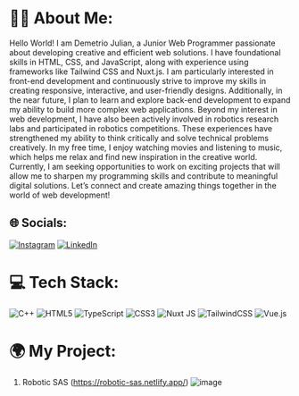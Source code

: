 # 👩‍💻 About Me:
Hello World! I am Demetrio Julian, a Junior Web Programmer passionate about developing creative and efficient web solutions. I have foundational skills in HTML, CSS, and JavaScript, along with experience using frameworks like Tailwind CSS and Nuxt.js. I am particularly interested in front-end development and continuously strive to improve my skills in creating responsive, interactive, and user-friendly designs. Additionally, in the near future, I plan to learn and explore back-end development to expand my ability to build more complex web applications. Beyond my interest in web development, I have also been actively involved in robotics research labs and participated in robotics competitions. These experiences have strengthened my ability to think critically and solve technical problems creatively. In my free time, I enjoy watching movies and listening to music, which helps me relax and find new inspiration in the creative world. Currently, I am seeking opportunities to work on exciting projects that will allow me to sharpen my programming skills and contribute to meaningful digital solutions. Let’s connect and create amazing things together in the world of web development!


## 🌐 Socials:
[![Instagram](https://img.shields.io/badge/Instagram-%23E4405F.svg?logo=Instagram&logoColor=white)](https://www.instagram.com/opqrsleep/) [![LinkedIn](https://img.shields.io/badge/LinkedIn-%230077B5.svg?logo=linkedin&logoColor=white)](https://www.linkedin.com/in/de-julian/) 

# 💻 Tech Stack:
![C++](https://img.shields.io/badge/c++-%2300599C.svg?style=for-the-badge&logo=c%2B%2B&logoColor=white) ![HTML5](https://img.shields.io/badge/html5-%23E34F26.svg?style=for-the-badge&logo=html5&logoColor=white) ![TypeScript](https://img.shields.io/badge/typescript-%23007ACC.svg?style=for-the-badge&logo=typescript&logoColor=white) ![CSS3](https://img.shields.io/badge/css3-%231572B6.svg?style=for-the-badge&logo=css3&logoColor=white) ![Nuxt JS](https://img.shields.io/badge/Nuxt-002E3B?style=for-the-badge&logo=nuxt.js&logoColor=#00DC82) ![TailwindCSS](https://img.shields.io/badge/tailwindcss-%2338B2AC.svg?style=for-the-badge&logo=tailwind-css&logoColor=white) ![Vue.js](https://img.shields.io/badge/vue.js-%2335495e.svg?style=for-the-badge&logo=vuedotjs&logoColor=%234FC08D)

# 🌍 My Project:
1. Robotic SAS (https://robotic-sas.netlify.app/)
![image](https://github.com/user-attachments/assets/09953c4d-d217-4b1f-b545-5ea3387d5ec2)


<!-- Proudly created with GPRM ( https://gprm.itsvg.in ) -->
